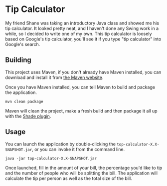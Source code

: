 Tip Calculator
==============

My friend Shane was taking an introductory Java class and showed me his tip calculator. It looked pretty neat, and I
haven't done any Swing work in a while, so I decided to write one of my own. This tip calculator is loosely based on
Google's tip calculator, you'll see it if you type "tip calculator" into Google's search.

Building
--------

This project uses Maven, if you don't already have Maven installed, you can download and install it from [the Maven
website](https://maven.apache.org/download.cgi).

Once you have Maven installed, you can tell Maven to build and package the application.

    mvn clean package

Maven will clean the project, make a fresh build and then package it all up with the
[Shade plugin](https://maven.apache.org/plugins/maven-shade-plugin/).

Usage
-----

You can launch the application by double-clicking the `top-calculator-X.X-SNAPSHOT.jar`, or you can invoke it from the
command line.

    java -jar top-calculator-X.X-SNAPSHOT.jar

Once launched, fill in the amount of your bill, the percentage you'd like to tip and the number of people who will be
splitting the bill. The application will calculate the tip per person as well as the total size of the bill.